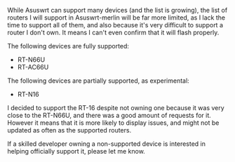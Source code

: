 While Asuswrt can support many devices (and the list is growing), the list of routers I will support in Asuswrt-merlin will be far more limited, as I lack the time to support all of them, and also because it's very difficult to support a router I don't own.  It means I can't even confirm that it will flash properly.

The following devices are fully supported:
* RT-N66U
* RT-AC66U

The following devices are partially supported, as experimental:
* RT-N16

I decided to support the RT-16 despite not owning one because it was very close to the RT-N66U, and there was a good amount of requests for it.  However it means that it is more likely to display issues, and might not be updated as often as the supported routers.

If a skilled developer owning a non-supported device is interested in helping officially support it, please let me know.
